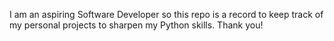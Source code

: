 I am an aspiring Software Developer so this repo is a record to keep track of my personal projects to sharpen my Python skills. Thank you! 
